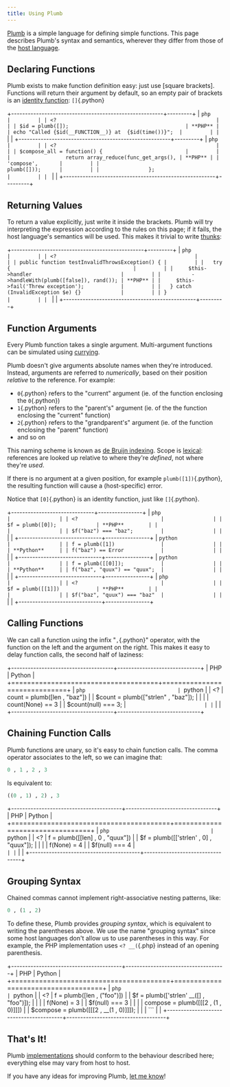 ```yaml
---
title: Using Plumb
---
```

[Plumb](index.html) is a simple language for defining simple functions. This page describes Plumb's syntax and semantics, wherever they differ from those of the [host language](implementations.html).

## Declaring Functions ##

Plumb exists to make function definition easy: just use [square brackets]. Functions will return their argument by default, so an empty pair of brackets is an [identity function](http://en.wikipedia.org/wiki/Identity_function): `[]`{.python}

+-------------------------------------------------------+---------+
| ```php                                                |         |
| <?                                                    |         |
| $id = plumb([]);                                      | **PHP** |
| echo "Called {$id(__FUNCTION__)} at  {$id(time())}";  |         |
| ```                                                   |         |
+-------------------------------------------------------+---------+
| ```php                                                |         |
| <?                                                    |         |
| $compose_all = function() {                           |         |
|                  return array_reduce(func_get_args(), | **PHP** |
|                                      'compose',       |         |
|                                      plumb([]));      |         |
|                };                                     |         |
| ```                                                   |         |
+-------------------------------------------------------+---------+

## Returning Values ##

To return a value explicitly, just write it inside the brackets. Plumb will try interpreting the expression according to the rules on this page; if it fails, the host language's semantics will be used. This makes it trivial to write [thunks](http://en.wikipedia.org/wiki/Thunk#Functional_programming):

+------------------------------------------------+---------+
| ```php                                         |         |
| <?                                             |         |
| public function testInvalidThrowsException() { |         |
|   try {                                        |         |
|     $this->handler                             |         |
|          ->handleWith(plumb([false]), rand()); | **PHP** |
|     $this->fail('Threw exception');            |         |
|   } catch (InvalidException $e) {}             |         |
| }                                              |         |
| ```                                            |         |
+------------------------------------------------+---------+

## Function Arguments ##

Every Plumb function takes a single argument. Multi-argument functions can be simulated using [currying](http://en.wikipedia.org/wiki/Currying).

Plumb doesn't give arguments absolute names when they're introduced. Instead, arguments are referred to *numerically*, based on their position *relative* to the reference. For example:

 - `0`{.python} refers to the "current" argument (ie. of the function enclosing the `0`{.python})
 - `1`{.python} refers to the "parent's" argument (ie. of the the function enclosing the "current" function)
 - `2`{.python} refers to the "grandparent's" argument (ie. of the function enclosing the "parent" function)
 - and so on

This naming scheme is known as [de Bruijn indexing](http://en.wikipedia.org/wiki/De_Bruijn_index). Scope is [lexical](http://en.wikipedia.org/wiki/Lexical_scope#Lexical_scoping): references are looked up relative to where they're *defined*, not where they're *used*.

If there is no argument at a given position, for example `plumb([1])`{.python}, the resulting function will cause a (host-specific) error.

Notice that `[0]`{.python} is an identity function, just like `[]`{.python}.

+------------------------------+----------------+
| ```php                       |                |
| <?                           |                |
| $f = plumb([0]);             | **PHP**        |
|                              |                |
| $f("baz") === "baz";         |                |
| ```                          |                |
+------------------------------+----------------+
| ```python                    |                |
| f = plumb([1])               |                |
|                              | **Python**     |
| f("baz") == Error            |                |
| ```                          |                |
+------------------------------+----------------+
| ```python                    |                |
| f = plumb([[0]]);            |                |
|                              | **Python**     |
| f("baz", "quux") == "quux";  |                |
| ```                          |                |
+------------------------------+----------------+
| ```php                       |                |
| <?                           |                |
| $f = plumb([[1]])            | **PHP**        |
|                              |                |
| $f("baz", "quux") === "baz"  |                |
| ```                          |                |
+------------------------------+----------------+

## Calling Functions ##

We can call a function using the infix "`,`{.python}" operator, with the function on the left and the argument on the right. This makes it easy to delay function calls, the second half of laziness:

+-------------------------------------+------------------------------+
| PHP                                 | Python                       |
+=====================================+==============================+
| ```php                              | ```python                    |
| <?                                  | count = plumb([len , "baz"]) |
| $count = plumb(["strlen" , "baz"]); |                              |
|                                     | count(None) == 3             |
| $count(null) === 3;                 | ```                          |
| ```                                 |                              |
+-------------------------------------+------------------------------+

## Chaining Function Calls ##

Plumb functions are unary, so it's easy to chain function calls. The comma operator associates to the left, so we can imagine that:

```python
0 , 1 , 2 , 3
```

Is equivalent to:

```python
((0 , 1) , 2) , 3
```

+----------------------------------------+---------------------------------+
| PHP                                    | Python                          |
+========================================+=================================+
| ```php                                 | ```python                       |
| <?                                     | f = plumb([[len] , 0 , "quux"]) |
| $f = plumb([['strlen' , 0] , "quux"]); |                                 |
|                                        | f(None) = 4                     |
| $f(null) === 4                         | ```                             |
| ```                                    |                                 |
+----------------------------------------+---------------------------------+

## Grouping Syntax ##

Chained commas cannot implement right-associative nesting patterns, like:

```python
0 , (1 , 2)
```

To define these, Plumb provides *grouping syntax*, which is equivalent to writing the parentheses above. We use the name "grouping syntax" since some host languages don't allow us to use parentheses in this way. For example, the PHP implementation uses `<? __(`{.php} instead of an opening parenthesis.

+----------------------------------------+------------------------------------+
| PHP                                    | Python                             |
+========================================+====================================+
| ```php                                 | ```python                          |
| <?                                     | f = plumb([len , ("foo")])         |
| $f = plumb(['strlen' __([] , "foo")]); |                                    |
|                                        | f(None) = 3                        |
| $f(null) === 3                         |                                    |
|                                        | compose = plumb([[[2 , (1 , 0)]]]) |
| $compose = plumb([[[2 , __(1 , 0)]]]); |                                    |
| ```                                    |                                    |
+----------------------------------------+------------------------------------+

## That's It! ##

Plumb [implementations](implementations.html) should conform to the behaviour described here; everything else may vary from host to host.

If you have any ideas for improving Plumb, [let me know](/contact.html)!
